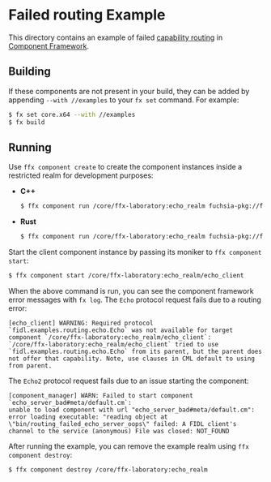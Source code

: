 # Failed routing Example

This directory contains an example of failed
[capability routing](/docs/concepts/components/component_manifests#capability-routing)
in [Component Framework](/docs/concepts/components/introduction.md).

## Building

If these components are not present in your build, they can be added by
appending `--with //examples` to your `fx set` command. For example:

```bash
$ fx set core.x64 --with //examples
$ fx build
```

## Running

Use `ffx component create` to create the component instances inside a restricted
realm for development purposes:

-   **C++**

    ```bash
    $ ffx component run /core/ffx-laboratory:echo_realm fuchsia-pkg://fuchsia.com/components-routing-failed-example-cpp#meta/default.cm
    ```

-   **Rust**

    ```bash
    $ ffx component run /core/ffx-laboratory:echo_realm fuchsia-pkg://fuchsia.com/components-routing-failed-example-rust#meta/default.cm
    ```

Start the client component instance by passing its moniker to
`ffx component start`:

```bash
$ ffx component start /core/ffx-laboratory:echo_realm/echo_client
```

When the above command is run, you can see the component framework error messages
with `fx log`. The `Echo` protocol request fails due to a routing error:

```
[echo_client] WARNING: Required protocol `fidl.examples.routing.echo.Echo` was not available for target component `/core/ffx-laboratory:echo_realm/echo_client`:
`/core/ffx-laboratory:echo_realm/echo_client` tried to use `fidl.examples.routing.echo.Echo` from its parent, but the parent does not offer that capability. Note, use clauses in CML default to using from parent.
```

The `Echo2` protocol request fails due to an issue starting the component:

```
[component_manager] WARN: Failed to start component `echo_server_bad#meta/default.cm`:
unable to load component with url "echo_server_bad#meta/default.cm":
error loading executable: "reading object at \"bin/routing_failed_echo_server_oops\" failed: A FIDL client's channel to the service (anonymous) File was closed: NOT_FOUND
```

After running the example, you can remove the example realm using
`ffx component destroy`:

```bash
$ ffx component destroy /core/ffx-laboratory:echo_realm
```
